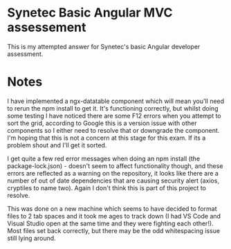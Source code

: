 

# Synetec Basic Angular MVC assessement

This is my attempted answer for Synetec's basic Angular developer assessment.

# Notes
I have implemented a ngx-datatable component which will mean you'll need to rerun the npm install to get it. It's functioning correctly, but whilst doing some testing I have noticed there are some F12 errors when you attempt to sort the grid, according to Google this is a version issue with other components so I either need to resolve that or downgrade the component. I'm hoping that this is not a concern at this stage for this exam. If its a problem shout and I'll get it sorted.

I get quite a few red error messages when doing an npm install (the package-lock.json) - doesn't seem to affect functionality though, and these errors are reflected as a warning on the repository, it looks like there are a number of out of date dependencies that are causing security alert (axios, cryptiles to name two). Again I don't think this is part of this project to resolve.

This was done on a new machine which seems to have decided to format files to 2 tab spaces and it took me ages to track down (I had VS Code and Visual Studio open at the same time and they were fighting each other!). Most files set back correctly, but there may be the odd whitespacing issue still lying around.




